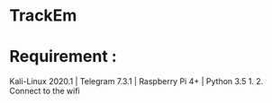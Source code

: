 # TrackEm

# Requirement :
  Kali-Linux 2020.1 | Telegram 7.3.1 | Raspberry Pi 4+ | Python 3.5
1. 
2. Connect to the wifi
